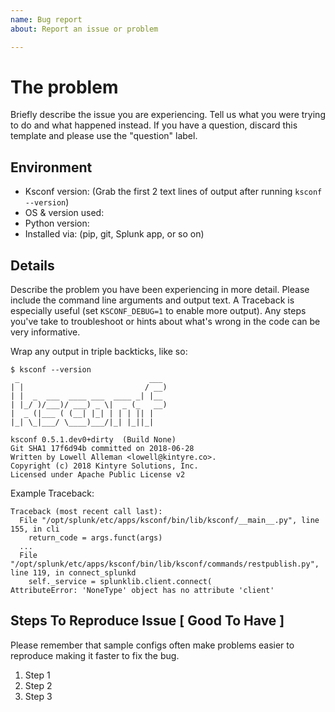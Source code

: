 ```yaml
---
name: Bug report
about: Report an issue or problem

---
```


# The problem

Briefly describe the issue you are experiencing.  Tell us what you were trying to do and what happened instead.  If you have a question, discard this template and please use the "question" label.

## Environment

* Ksconf version:  (Grab the first 2 text lines of output after running `ksconf --version`)
* OS & version used:
* Python version:
* Installed via:  (pip, git, Splunk app, or so on)

## Details

Describe the problem you have been experiencing in more detail.  Please include the command line arguments and output text.  A Traceback is especially useful (set `KSCONF_DEBUG=1` to enable more output).  Any steps you've take to troubleshoot or hints about what's wrong in the code can be very informative.

Wrap any output in triple backticks, like so:

```
$ ksconf --version
 _                             ___
| |                           / __)
| |  _  ___  ____ ___  ____ _| |__
| |_/ )/___)/ ___) _ \|  _ (_   __)
|  _ (|___ ( (__| |_| | | | || |
|_| \_|___/ \____)___/|_| |_||_|

ksconf 0.5.1.dev0+dirty  (Build None)
Git SHA1 17f6d94b committed on 2018-06-28
Written by Lowell Alleman <lowell@kintyre.co>.
Copyright (c) 2018 Kintyre Solutions, Inc.
Licensed under Apache Public License v2
```

Example Traceback:

```
Traceback (most recent call last):
  File "/opt/splunk/etc/apps/ksconf/bin/lib/ksconf/__main__.py", line 155, in cli
    return_code = args.funct(args)
  ...
  File "/opt/splunk/etc/apps/ksconf/bin/lib/ksconf/commands/restpublish.py", line 119, in connect_splunkd
    self._service = splunklib.client.connect(
AttributeError: 'NoneType' object has no attribute 'client'
```


## Steps To Reproduce Issue [ Good To Have ]

Please remember that sample configs often make problems easier to reproduce making it faster to fix the bug.

1. Step 1
2. Step 2
3. Step 3

